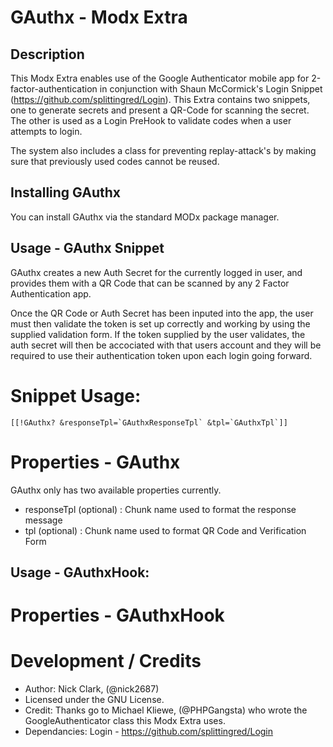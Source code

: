 # GAuthx - Modx Extra

Description
------

This Modx Extra enables use of the Google Authenticator mobile app for 2-factor-authentication in conjunction with  Shaun McCormick's Login Snippet (https://github.com/splittingred/Login). This Extra contains two snippets, one to generate secrets and present a QR-Code for scanning the secret. The other is used as a Login PreHook to validate codes when a user attempts to login.

The system also includes a class for preventing replay-attack's by making sure that previously used codes cannot be reused. 

Installing GAuthx
------

You can install GAuthx via the standard MODx package manager.



Usage - GAuthx Snippet
------

GAuthx creates a new Auth Secret for the currently logged in user, and provides them with a QR Code that can be scanned by any 2 Factor Authentication app. 

Once the QR Code or Auth Secret has been inputed into the app, the user must then validate the token is set up correctly and working by using the supplied validation form. If the token supplied by the user validates, the auth secret will then be accociated with that users account and they will be required to use their authentication token upon each login going forward. 

# Snippet Usage:

```
[[!GAuthx? &responseTpl=`GAuthxResponseTpl` &tpl=`GAuthxTpl`]] 
```

# Properties - GAuthx
GAuthx only has two available properties currently.

* responseTpl (optional) : Chunk name used to format the response message
* tpl (optional) : Chunk name used to format QR Code and Verification Form



Usage - GAuthxHook:
------


# Properties - GAuthxHook



# Development / Credits

* Author: Nick Clark, (@nick2687)
* Licensed under the GNU License.
* Credit: Thanks go to Michael Kliewe, (@PHPGangsta) who wrote the GoogleAuthenticator class this Modx Extra uses.
* Dependancies: Login - https://github.com/splittingred/Login
